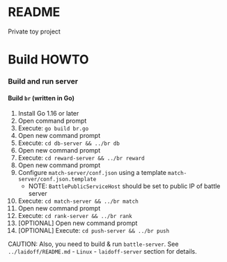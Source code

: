 # README #

Private toy project

# Build HOWTO #

### Build and run server ###

#### Build `br` (written in Go) ####

1. Install Go 1.16 or later
2. Open command prompt
3. Execute: `go build br.go`
4. Open new command prompt
5. Execute: `cd db-server && ../br db`
6. Open new command prompt
7. Execute: `cd reward-server && ../br reward`
8. Open new command prompt
9. Configure `match-server/conf.json` using a template `match-server/conf.json.template`
   -  NOTE: `BattlePublicServiceHost` should be set to public IP of battle server
10. Execute: `cd match-server && ../br match`
11. Open new command prompt
12. Execute: `cd rank-server && ../br rank`
13. [OPTIONAL] Open new command prompt
14. [OPTIONAL] Execute: `cd push-server && ../br push`

CAUTION: Also, you need to build & run `battle-server`. See `../laidoff/README.md` - `Linux` - `laidoff-server` section for details.
